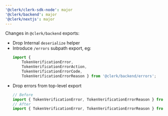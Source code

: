 ```yaml
---
'@clerk/clerk-sdk-node': major
'@clerk/backend': major
'@clerk/nextjs': major
---
```


Changes in `@clerk/backend` exports:
- Drop Internal `deserialize` helper
- Introduce `/errors` subpath export, eg:
    ```typescript
    import { 
        TokenVerificationError,
        TokenVerificationErrorAction,
        TokenVerificationErrorCode,
        TokenVerificationErrorReason } from '@clerk/backend/errors';
    ```
- Drop errors from top-level export
    ```typescript
    // Before
    import { TokenVerificationError, TokenVerificationErrorReason } from '@clerk/backend';
    // After
    import { TokenVerificationError, TokenVerificationErrorReason } from '@clerk/backend/errors';
    ```
